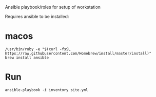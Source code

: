 Ansible playbook/roles for setup of workstation

Requires ansible to be installed:

# macos
```
/usr/bin/ruby -e "$(curl -fsSL https://raw.githubusercontent.com/Homebrew/install/master/install)"
brew install ansible
```

# Run
```
ansible-playbook -i inventory site.yml
```
